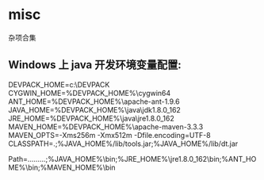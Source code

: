 # misc
杂项合集

## Windows 上 java 开发环境变量配置:

DEVPACK_HOME=c:\DEVPACK
CYGWIN_HOME=%DEVPACK_HOME%\cygwin64
ANT_HOME=%DEVPACK_HOME%\apache-ant-1.9.6
JAVA_HOME=%DEVPACK_HOME%\java\jdk1.8.0_162
JRE_HOME=%DEVPACK_HOME%\java\jre1.8.0_162
MAVEN_HOME=%DEVPACK_HOME%\apache-maven-3.3.3
MAVEN_OPTS=-Xms256m -Xmx512m -Dfile.encoding=UTF-8
CLASSPATH=.;%JAVA_HOME%/lib/tools.jar;%JAVA_HOME%/lib/dt.jar

Path=.........;%JAVA_HOME%\bin;%JRE_HOME%\jre1.8.0_162\bin;%ANT_HOME%\bin;%MAVEN_HOME%\bin
